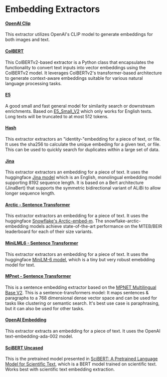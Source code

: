 # Embedding Extractors

#### [OpenAI Clip](https://github.com/tensorlakeai/indexify-extractors/tree/main/embedding/clip_embedding)
This extractor utilizes OpenAI's CLIP model to generate embeddings for both images and text.

#### [ColBERT](https://github.com/tensorlakeai/indexify-extractors/tree/main/embedding/colbert)
This ColBERTv2-based extractor is a Python class that encapsulates the functionality to convert text inputs into vector embeddings using the ColBERTv2 model. It leverages ColBERTv2's transformer-based architecture to generate context-aware embeddings suitable for various natural language processing tasks.

#### [E5](https://github.com/tensorlakeai/indexify-extractors/tree/main/embedding/e5_embedding)
A good small and fast general model for similarity search or downstream enrichments.
Based on [E5_Small_V2](https://huggingface.co/intfloat/e5-small-v2) which only works for English texts. Long texts will be truncated to at most 512 tokens.

#### [Hash](https://github.com/tensorlakeai/indexify-extractors/tree/main/embedding/hash-embedding)
This extractor extractors an "identity-"embedding for a piece of text, or file. It uses the sha256 to calculate the unique embeding for a given text, or file. This can be used to quickly search for duplicates within a large set of data.

#### [Jina](https://github.com/tensorlakeai/indexify-extractors/tree/main/embedding/jina_base_en)
This extractor extractors an embedding for a piece of text.
It uses the huggingface [Jina model](https://huggingface.co/jinaai/jina-embeddings-v2-base-en) which is an English, monolingual embedding model supporting 8192 sequence length. It is based on a Bert architecture (JinaBert) that supports the symmetric bidirectional variant of ALiBi to allow longer sequence length.

#### [Arctic - Sentence Transformer](https://github.com/tensorlakeai/indexify-extractors/tree/main/embedding/arctic)
This extractor extractors an embedding for a piece of text.
It uses the huggingface [Snowflake's Arctic-embed-m](https://huggingface.co/Snowflake/snowflake-arctic-embed-m). The snowflake-arctic-embedding models achieve state-of-the-art performance on the MTEB/BEIR leaderboard for each of their size variants.

#### [MiniLML6 - Sentence Transformer](https://github.com/tensorlakeai/indexify-extractors/tree/main/embedding/minilm-l6)
This extractor extractors an embedding for a piece of text.
It uses the huggingface [MiniLM-6 model](https://huggingface.co/sentence-transformers/all-MiniLM-L6-v2), which is a tiny but very robust emebdding model for text.

#### [MPnet - Sentence Transformer](https://github.com/tensorlakeai/indexify-extractors/tree/main/embedding/mpnet)
This is a sentence embedding extractor based on the [MPNET Multilingual Base V2](https://huggingface.co/sentence-transformers/paraphrase-multilingual-mpnet-base-v2).
This is a sentence-transformers model: It maps sentences & paragraphs to a 768 dimensional dense vector space and can be used for tasks like clustering or semantic search.
It's best use case is paraphrasing, but it can also be used for other tasks.

#### [OpenAI Embedding](https://github.com/tensorlakeai/indexify-extractors/tree/main/embedding/openai-embedding)
This extractor extracts an embedding for a piece of text.
It uses the OpenAI text-embedding-ada-002 model.

#### [SciBERT Uncased](https://github.com/tensorlakeai/indexify-extractors/tree/main/embedding/scibert)
This is the pretrained model presented in [SciBERT: A Pretrained Language Model for Scientific Text](https://www.aclweb.org/anthology/D19-1371/), which is a BERT model trained on scientific text.
Works best with scientific text embedding extraction.

